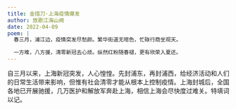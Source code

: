 ```yaml
---
title: 金措刀·上海疫情爆发
author: 放歌江海山阙
date: 2022-04-09
poem: |
  春三月，浦江边，疫情突发尽愁颜。繁华街道无喧色，忙碌行商坐观天。

  一方难，八方援，清零新冠去心烦。纵然红粉随春褪，更有欣荣入夏还。
---
```


自三月以来，上海新冠突发，人心惶惶。先封浦东，再封浦西，给经济活动和人们的日常生活带来影响，但惟有社会清零才能从根本上控制疫情。上海封城后，全国各地已开展驰援，几万医护和解放军奔赴上海，相信上海会尽快度过难关。特填词以记。
